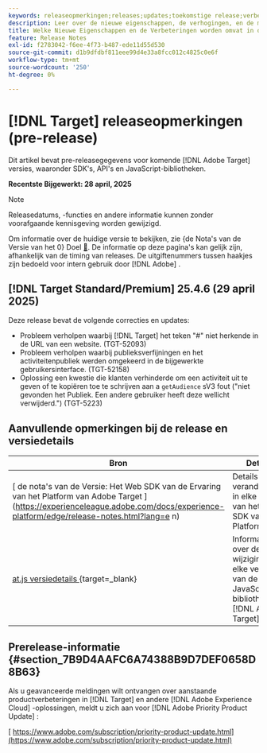 ```yaml
---
keywords: releaseopmerkingen;releases;updates;toekomstige release;verbeteringen;nieuwe functies;oplossingen;updates;vooruitgave;vroege toegang
description: Leer over de nieuwe eigenschappen, de verhogingen, en de moeilijke situaties inbegrepen in de aanstaande versie van  [!DNL Adobe Target], met inbegrip van SDKs, APIs, en de bibliotheken van JavaScript.
title: Welke Nieuwe Eigenschappen en de Verbeteringen worden omvat in de aanstaande  [!DNL Target]  Versie?
feature: Release Notes
exl-id: f2783042-f6ee-4f73-b487-ede11d55d530
source-git-commit: d1b9dfdbf811eee99d4e33a8fcc012c4825c0e6f
workflow-type: tm+mt
source-wordcount: '250'
ht-degree: 0%

---
```


# [!DNL Target] releaseopmerkingen (pre-release)

Dit artikel bevat pre-releasegegevens voor komende [!DNL Adobe Target] versies, waaronder SDK&#39;s, API&#39;s en JavaScript-bibliotheken.

**Recentste Bijgewerkt: 28 april, 2025**

>[!NOTE]
>
>Releasedatums, -functies en andere informatie kunnen zonder voorafgaande kennisgeving worden gewijzigd.
>
>Om informatie over de huidige versie te bekijken, zie {de Nota&#39;s van de Versie van het 0} Doel [&#128279;](release-notes.md).  De informatie op deze pagina&#39;s kan gelijk zijn, afhankelijk van de timing van releases. De uitgiftenummers tussen haakjes zijn bedoeld voor intern gebruik door [!DNL Adobe] .

## [!DNL Target Standard/Premium] 25.4.6 (29 april 2025)

Deze release bevat de volgende correcties en updates:

* Probleem verholpen waarbij [!DNL Target] het teken &quot;#&quot; niet herkende in de URL van een website. (TGT-52093)
* Probleem verholpen waarbij publieksverfijningen en het activiteitenpubliek werden omgekeerd in de bijgewerkte gebruikersinterface. (TGT-52158)
* Oplossing een kwestie die klanten verhinderde om een activiteit uit te geven of te kopiëren toe te schrijven aan a `getAudience` sV3 fout (&quot;niet gevonden het Publiek. Een andere gebruiker heeft deze wellicht verwijderd.&quot;) (TGT-5223)

## Aanvullende opmerkingen bij de release en versiedetails

| Bron | Details |
|--- |--- |
| [ de nota&#39;s van de Versie: Het Web SDK van de Ervaring van het Platform van Adobe Target ] (https://experienceleague.adobe.com/docs/experience-platform/edge/release-notes.html?lang=e n) | Details over veranderingen in elke versie van het Web SDK van het Platform. |
| [ at.js versiedetails ](https://experienceleague.adobe.com/docs/target-dev/developer/client-side/at-js-implementation/target-atjs-versions.html){target=_blank} | Informatie over de wijzigingen in elke versie van de JavaScript-bibliotheek [!DNL Adobe Target] at.js. |

## Prerelease-informatie {#section_7B9D4AAFC6A74388B9D7DEF0658D8B63}

Als u geavanceerde meldingen wilt ontvangen over aanstaande productverbeteringen in [!DNL Target] en andere [!DNL Adobe Experience Cloud] -oplossingen, meldt u zich aan voor [!DNL Adobe Priority Product Update] :

[ https://www.adobe.com/subscription/priority-product-update.html](https://www.adobe.com/subscription/priority-product-update.html)
